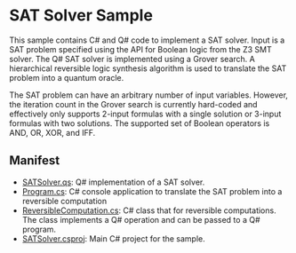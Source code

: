 # SAT Solver Sample #

This sample contains C# and Q# code to implement a SAT solver.  Input is a SAT problem
specified using the API for Boolean logic from the Z3 SMT solver.  The Q# SAT solver
is implemented using a Grover search.  A hierarchical reversible logic synthesis algorithm
is used to translate the SAT problem into a quantum oracle.

The SAT problem can have an arbitrary number of input variables.  However, the iteration
count in the Grover search is currently hard-coded and effectively only supports 2-input
formulas with a single solution or 3-input formulas with two solutions.  The supported set
of Boolean operators is AND, OR, XOR, and IFF.

## Manifest ##

- [SATSolver.qs](./Shor.qs): Q# implementation of a SAT solver.
- [Program.cs](./Program.cs): C# console application to translate the SAT problem into a reversible computation
- [ReversibleComputation.cs](./ReversibleComputation.cs): C# class that for reversible computations.  The class
  implements a Q# operation and can be passed to a Q# program.
- [SATSolver.csproj](./SATSolver.csproj): Main C# project for the sample.
